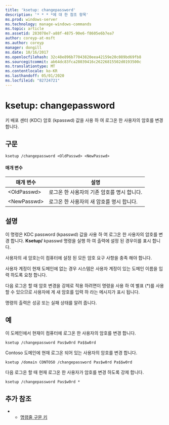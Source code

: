 ```yaml
---
title: 'ksetup: changepassword'
description: '* * * *에 대 한 참조 항목'
ms.prod: windows-server
ms.technology: manage-windows-commands
ms.topic: article
ms.assetid: 283078e7-a88f-4875-90e6-f8605e6b7ea7
author: coreyp-at-msft
ms.author: coreyp
manager: dongill
ms.date: 10/16/2017
ms.openlocfilehash: 32c48e896b77043820eea42159e20c089bd69fb8
ms.sourcegitcommit: ab64dc83fca28039416c26226815502d0193500c
ms.translationtype: MT
ms.contentlocale: ko-KR
ms.lasthandoff: 05/01/2020
ms.locfileid: "82724721"
---
```

# <a name="ksetupchangepassword"></a>ksetup: changepassword



키 배포 센터 (KDC) 암호 (kpasswd) 값을 사용 하 여 로그온 한 사용자의 암호를 변경 합니다.

## <a name="syntax"></a>구문

```
ksetup /changepassword <OldPasswd> <NewPasswd>
```

#### <a name="parameters"></a>매개 변수

|매개 변수|설명|
|---------|-----------|
|\<OldPasswd>|로그온 한 사용자의 기존 암호를 명시 합니다.|
|\<NewPasswd>|로그온 한 사용자의 새 암호를 명시 합니다.|

## <a name="remarks"></a>설명

이 명령은 KDC password (kpasswd) 값을 사용 하 여 로그온 한 사용자의 암호를 변경 합니다. **Ksetup/** kpasswd 명령을 실행 하 여 출력에 설정 된 경우이를 표시 합니다.

사용자의 새 암호는이 컴퓨터에 설정 된 모든 암호 요구 사항을 충족 해야 합니다.

사용자 계정이 현재 도메인에 없는 경우 시스템은 사용자 계정이 있는 도메인 이름을 입력 하도록 요청 합니다.

다음 로그온 할 때 암호 변경을 강제로 적용 하려면이 명령을 사용 하 여 별표 (*)를 사용할 수 있으므로 사용자에 게 새 암호를 입력 하 라는 메시지가 표시 됩니다.

명령의 출력은 성공 또는 실패 상태를 알려 줍니다.

## <a name="examples"></a>예

이 도메인에서 현재이 컴퓨터에 로그온 한 사용자의 암호를 변경 합니다.
```
ksetup /changepassword Pas$w0rd Pa$$w0rd
```
Contoso 도메인에 현재 로그온 되어 있는 사용자의 암호를 변경 합니다.
```
ksetup /domain CONTOSO /changepassword Pas$w0rd Pa$$w0rd
```
다음 로그온 할 때 현재 로그온 한 사용자가 암호를 변경 하도록 강제 합니다.
```
ksetup /changepassword Pas$w0rd *
```

## <a name="additional-references"></a>추가 참조

-   - [명령줄 구문 키](command-line-syntax-key.md)